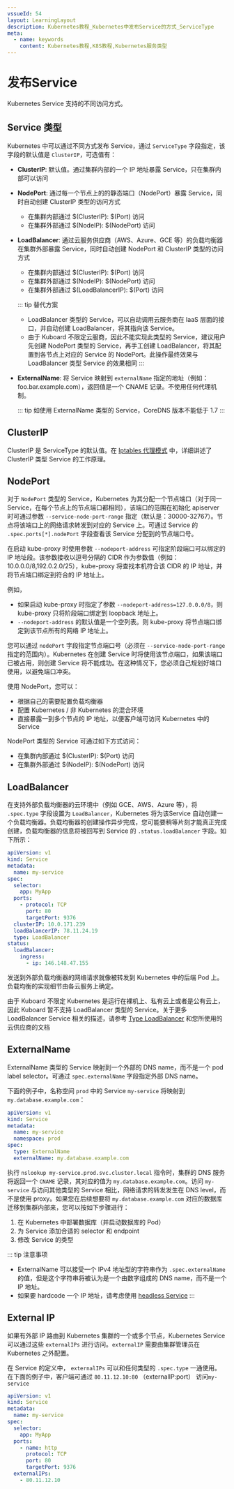 ```yaml
---
vssueId: 54
layout: LearningLayout
description: Kubernetes教程_Kubernetes中发布Service的方式_ServiceType
meta:
  - name: keywords
    content: Kubernetes教程,K8S教程,Kubernetes服务类型
---
```


# 发布Service

<AdSenseTitle/>

Kubernetes Service 支持的不同访问方式。

## Service 类型

Kubernetes 中可以通过不同方式发布 Service，通过 `ServiceType` 字段指定，该字段的默认值是 `ClusterIP`，可选值有：

* **ClusterIP**: <Badge text="Kuboard 已支持" type="success"/> 默认值。通过集群内部的一个 IP 地址暴露 Service，只在集群内部可以访问

* **NodePort**: <Badge text="Kuboard 已支持" type="success"/> 通过每一个节点上的的静态端口（NodePort）暴露 Service，同时自动创建 ClusterIP 类型的访问方式
  * 在集群内部通过 $(ClusterIP): $(Port) 访问
  * 在集群外部通过 $(NodeIP): $(NodePort) 访问

* **LoadBalancer**: <Badge text="Kuboard 不支持" type="error"/> 通过云服务供应商（AWS、Azure、GCE 等）的负载均衡器在集群外部暴露 Service，同时自动创建 NodePort 和 ClusterIP 类型的访问方式
  * 在集群内部通过 $(ClusterIP): $(Port) 访问
  * 在集群外部通过 $(NodeIP): $(NodePort) 访问
  * 在集群外部通过 $(LoadBalancerIP): $(Port) 访问

  ::: tip 替代方案
  * LoadBalancer 类型的 Service，可以自动调用云服务商在 IaaS 层面的接口，并自动创建 LoadBalancer，将其指向该 Service。
  * 由于 Kuboard 不限定云服商，因此不能实现此类型的 Service，建议用户先创建 NodePort 类型的 Service，再手工创建 LoadBalancer，将其配置到各节点上对应的 Service 的 NodePort。此操作最终效果与 LoadBalancer 类型 Service 的效果相同
  :::

* **ExternalName**: <Badge text="Kuboard 暂不支持" type="warn"/> 将 Service 映射到 `externalName` 指定的地址（例如：foo.bar.example.com），返回值是一个 CNAME 记录。不使用任何代理机制。

  ::: tip
  如使用 ExternalName 类型的 Service，CoreDNS 版本不能低于 1.7
  :::

## ClusterIP

ClusterIP 是 ServiceType 的默认值。在 [Iptables 代理模式](service-details.html#iptables-代理模式) 中，详细讲述了 ClusterIP 类型 Service 的工作原理。

## NodePort

对于 `NodePort` 类型的 Service，Kubernetes 为其分配一个节点端口（对于同一 Service，在每个节点上的节点端口都相同），该端口的范围在初始化 apiserver 时可通过参数 `--service-node-port-range` 指定（默认是：30000-32767）。节点将该端口上的网络请求转发到对应的 Service 上。可通过 Service 的 `.spec.ports[*].nodePort` 字段查看该 Service 分配到的节点端口号。

在启动 kube-proxy 时使用参数 `--nodeport-address` 可指定阶段端口可以绑定的 IP 地址段。该参数接收以逗号分隔的 CIDR 作为参数值（例如：10.0.0.0/8,192.0.2.0/25），kube-proxy 将查找本机符合该 CIDR 的 IP 地址，并将节点端口绑定到符合的 IP 地址上。

例如，
* 如果启动 kube-proxy 时指定了参数 `--nodeport-address=127.0.0.0/8`，则 kube-proxy 只将阶段端口绑定到 loopback 地址上。
* `--nodeport-address` 的默认值是一个空列表。则 kube-proxy 将节点端口绑定到该节点所有的网络 IP 地址上。

您可以通过 `nodePort` 字段指定节点端口号（必须在 `--service-node-port-range` 指定的范围内）。Kubernetes 在创建 Service 时将使用该节点端口，如果该端口已被占用，则创建 Service 将不能成功。在这种情况下，您必须自己规划好端口使用，以避免端口冲突。

使用 NodePort，您可以：
* 根据自己的需要配置负载均衡器
* 配置 Kubernetes / 非 Kubernetes 的混合环境
* 直接暴露一到多个节点的 IP 地址，以便客户端可访问 Kubernetes 中的 Service

NodePort 类型的 Service 可通过如下方式访问：
* 在集群内部通过 $(ClusterIP): $(Port) 访问
* 在集群外部通过 $(NodeIP): $(NodePort) 访问

## LoadBalancer

在支持外部负载均衡器的云环境中（例如 GCE、AWS、Azure 等），将 `.spec.type` 字段设置为 `LoadBalancer`，Kubernetes 将为该Service 自动创建一个负载均衡器。负载均衡器的创建操作异步完成，您可能要稍等片刻才能真正完成创建，负载均衡器的信息将被回写到 Service 的 `.status.loadBalancer` 字段。如下所示：

``` yaml
apiVersion: v1
kind: Service
metadata:
  name: my-service
spec:
  selector:
    app: MyApp
  ports:
    - protocol: TCP
      port: 80
      targetPort: 9376
  clusterIP: 10.0.171.239
  loadBalancerIP: 78.11.24.19
  type: LoadBalancer
status:
  loadBalancer:
    ingress:
      - ip: 146.148.47.155
```

发送到外部负载均衡器的网络请求就像被转发到 Kubernetes 中的后端 Pod 上。负载均衡的实现细节由各云服务上确定。

由于 Kuboard 不限定 Kubernetes 是运行在裸机上、私有云上或者是公有云上，因此 Kuboard 暂不支持 LoadBalancer 类型的 Service。关于更多 LoadBalancer Service 相关的描述，请参考 [Type LoadBalancer](https://kubernetes.io/docs/concepts/services-networking/service/#loadbalancer) 和您所使用的云供应商的文档

## ExternalName

ExternalName 类型的 Service 映射到一个外部的 DNS name，而不是一个 pod label selector。可通过 `spec.externalName` 字段指定外部 DNS name。

下面的例子中，名称空间 `prod` 中的 Service `my-service` 将映射到 `my.database.example.com`：

``` yaml
apiVersion: v1
kind: Service
metadata:
  name: my-service
  namespace: prod
spec:
  type: ExternalName
  externalName: my.database.example.com
```

执行 `nslookup my-service.prod.svc.cluster.local` 指令时，集群的 DNS 服务将返回一个 `CNAME` 记录，其对应的值为 `my.database.example.com`。访问 `my-service` 与访问其他类型的 Service 相比，网络请求的转发发生在 DNS level，而不是使用 proxy。如果您在后续想要将 `my.database.example.com` 对应的数据库迁移到集群内部来，您可以按如下步骤进行：
1. 在 Kubernetes 中部署数据库（并启动数据库的 Pod）
2. 为 Service 添加合适的 selector 和 endpoint
3. 修改 Service 的类型

::: tip 注意事项
* ExternalName 可以接受一个 IPv4 地址型的字符串作为 `.spec.externalName` 的值，但是这个字符串将被认为是一个由数字组成的 DNS name，而不是一个 IP 地址。
* 如果要 hardcode 一个 IP 地址，请考虑使用 [headless Service](./service-details.html#headless-services)
:::

## External IP

如果有外部 IP 路由到 Kubernetes 集群的一个或多个节点，Kubernetes Service 可以通过这些 `externalIPs` 进行访问。`externalIP` 需要由集群管理员在 Kubernetes 之外配置。

在 Service 的定义中， `externalIPs` 可以和任何类型的 `.spec.type` 一通使用。在下面的例子中，客户端可通过 `80.11.12.10:80` （externalIP:port） 访问`my-service` 

``` yaml
apiVersion: v1
kind: Service
metadata:
  name: my-service
spec:
  selector:
    app: MyApp
  ports:
    - name: http
      protocol: TCP
      port: 80
      targetPort: 9376
  externalIPs:
    - 80.11.12.10
```
